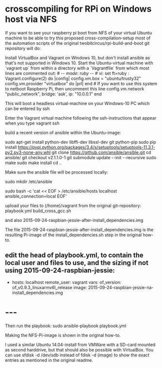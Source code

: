# crosscompiling for RPi on Windows host via NFS

If you want to see your raspberry pi boot from NFS of your virtual Ubuntu machine to be able to try this proposed
cross-compilation-setup most of the automation scripts of the original twobitcircus/rpi-build-and-boot git repository will do: 
 
Install VirtualBox and Vagrant on Windows 10, but don't install ansible as that's not supported in Windows 10.
Start the Ubuntu-virtual machine with ´vagrant up´ from within a directory with a ´Vagrantfile´ from which most lines are commented out:
	# -*- mode: ruby -*-
	# vi: set ft=ruby :
	Vagrant.configure(2) do |config|
	  config.vm.box = "ubuntu/trusty32"
	  config.vm.provider "virtualbox" do |prl|
	  end
	  # If you want to use this system to netboot Raspberry Pi, then uncomment this line
	 config.vm.network "public_network", bridge: 'ask', ip: "10.0.0.1"
	end

This will boot a headless virtual-machine on your Windows-10 PC which can be entered by ssh

Enter the Vagrant virtual machine following the ssh-instructions that appear when you type
vagrant ssh

build a recent version of ansible within the Ubuntu-image:

sudo apt-get install python-dev libffi-dev libssl-dev git python-pip
sudo pip install https://pypi.python.org/packages/3.4/s/setuptools/setuptools-11.3.1-py2.py3-none-any.whl
git clone https://github.com/ansible/ansible.git
cd ansible/
git checkout  v2.1.1.0-1
git submodule update --init --recursive
sudo make
sudo make install
cd ..

Make sure the ansible file will be processed locally:

sudo mkdir /etc/ansible

sudo bash -c 'cat << EOF > /etc/ansible/hosts
localhost ansible_connection=local
EOF'	

upload your files to (/home)/vagrant from the original git-repository:
playbook.yml
build_cross_gcc.sh

and also 2015-09-24-raspbian-jessie-after-install_dependencies.img

The file 2015-09-24-raspbian-jessie-after-install_dependencies.img is the resulting Pi-image of the install_dependencies.sh step in the original how-to.

edit the head of playbook.yml, to contain the local user and files to use, and the sizing if not using 2015-09-24-raspbian-jessie:
---
- hosts: localhost
  remote_user: vagrant
  vars:
    of_version: of_v0.9.3_linuxarmv6l_release
    image: 2015-09-24-raspbian-jessie-na-install_dependencies.img
# ---

Then run the playbook:
sudo ansible-playbook playbook.yml

Making the NFS-Pi-image is shown in the original how-to.

I used a similar Ubuntu 14.04-install from VMWare with a SD-card mounted as second harddrive, but that should also be possible with VirtualBox. 
You can use sfdisk -d /dev/sdb instead of fdisk -d (image) to show the exact entries as mentioned in the original readme. 
